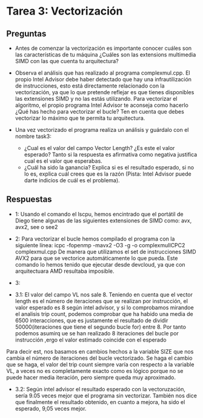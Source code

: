 # Tarea 3: Vectorización

## Preguntas
* Antes de comenzar la vectorización es importante conocer cuáles son las características de tu máquina ¿Cuáles son las extensions multimedia SIMD con las que cuenta tu arquitectura?

* Observa el análisis que has realizado al programa complexmul.cpp. El propio Intel Advisor debe haber detectado que hay una infrautilización de instrucciones, esto está directamente relacionado con la vectorización, ya que lo que pretende reflejar es que tienes disponibles las extensiones SIMD y no las estás utilizando. Para vectorizar el algoritmo, el propio programa Intel Advisor te aconseja como hacerlo ¿Qué has hecho para vectorizar el bucle? Ten en cuenta que debes vectorizar lo máximo que te permita tu arquitectura.

* Una vez vectorizado el programa realiza un análisis y guárdalo con el nombre task3:
    * ¿Cual es el valor del campo Vector Length? ¿Es este el valor esperado? Tanto si la respuesta es afirmativa como negativa justifica cual es el valor que esperabas.
    * ¿Cuál ha sido la ganancia? Explica si es el resultado esperado, si no lo es, explica cuál crees que es la razón (Pista: Intel Advisor puede darte indicios de cuál es el problema).

## Respuestas

* 1: Usando el comando el lscpu, hemos encintrado que el portátil de Diego tiene algunas de las siguientes extensiones de SIMD como:  avx, avx2, see o see2

* 2: Para vectorizar el bucle hemos compilado el programa con la siguiente línea:
  icpc -fopenmp -mavx2 -O3 -g -o complexmulICPC2 complexmul.cpp
De manera que utilizamos el set de instrucciones SIMD AVX2 para que se vectorice automáticamente lo que pueda. Este comando lo hemos tenido que ejecutar desde devcloud, ya que con arquitectuara AMD resultaba imposible.

* 3: 
* 3.1: El valor del campo VL nos sale 8. Teniendo en cuenta que el vector length es el número de iteraciones que se realizan por instrucción, el valor esperado es 8 según intel advisor, y si lo comprobamos mirandoe el analisis trip count, podemos comprobar que ha habido una media de 6500 interacciones, que es justamente el resultado de dividir 50000(iteraciones que tiene el segundo bucle for) entre 8. Por tanto podemos asumirq ue se han realizado 8 iteraciones del bucle por instrucción ,ergo el valor estimado coincide con el esperado

Para decir est, nos basamos en cambios hechos a la variable SIZE que nos cambia el número de iteraciones del bucle vectorizado. Se haga el cambio que se haga, el valor del trip count siempre varía con respecto a la variable VL, a veces no es completamente exacto como es lógico porque  no se puede hacer media iteración, pero siempre queda muy aproximado.

* 3.2: Según  intel advisor el resultado esperado con la vectoruzación, sería 9.05 veces mejor que el programa sin vectorizar. También nos dice que finalmente el resultado obtenido, en cuanto a mejora, ha sido el esperado, 9,05 veces mejor.